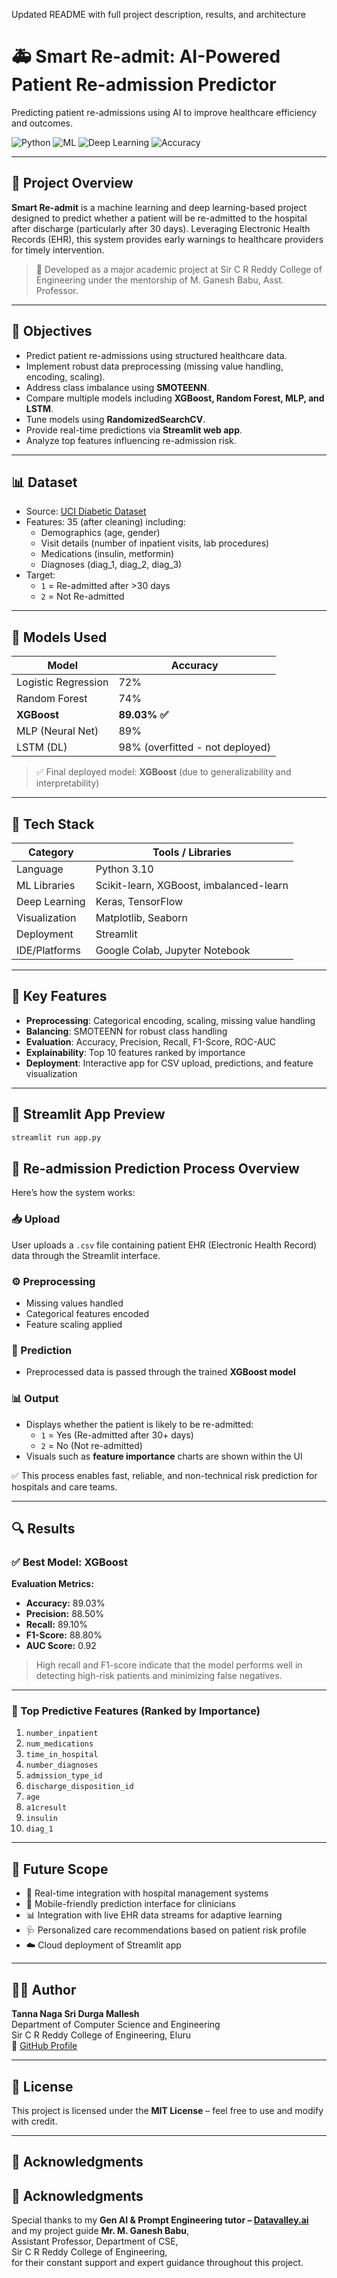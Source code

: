 Updated README with full project description, results, and architecture
# 🚑 Smart Re-admit: AI-Powered Patient Re-admission Predictor

Predicting patient re-admissions using AI to improve healthcare efficiency and outcomes.

![Python](https://img.shields.io/badge/Python-3.10-blue)
![ML](https://img.shields.io/badge/Machine_Learning-Yes-green)
![Deep Learning](https://img.shields.io/badge/Deep_Learning-MLP%20%2F%20LSTM-purple)
![Accuracy](https://img.shields.io/badge/Accuracy-89.03%25-success)

---

## 📌 Project Overview

**Smart Re-admit** is a machine learning and deep learning-based project designed to predict whether a patient will be re-admitted to the hospital after discharge (particularly after 30 days). Leveraging Electronic Health Records (EHR), this system provides early warnings to healthcare providers for timely intervention.

> 🏥 Developed as a major academic project at Sir C R Reddy College of Engineering under the mentorship of M. Ganesh Babu, Asst. Professor.

---

## 🎯 Objectives

- Predict patient re-admissions using structured healthcare data.
- Implement robust data preprocessing (missing value handling, encoding, scaling).
- Address class imbalance using **SMOTEENN**.
- Compare multiple models including **XGBoost, Random Forest, MLP, and LSTM**.
- Tune models using **RandomizedSearchCV**.
- Provide real-time predictions via **Streamlit web app**.
- Analyze top features influencing re-admission risk.

---

## 📊 Dataset

- Source: [UCI Diabetic Dataset](https://archive.ics.uci.edu/ml/datasets/diabetes+130-us+hospitals+for+years+1999-2008)
- Features: 35 (after cleaning) including:
  - Demographics (age, gender)
  - Visit details (number of inpatient visits, lab procedures)
  - Medications (insulin, metformin)
  - Diagnoses (diag_1, diag_2, diag_3)
- Target:
  - `1` = Re-admitted after >30 days
  - `2` = Not Re-admitted

---

## 🧠 Models Used

| Model              | Accuracy |
|-------------------|----------|
| Logistic Regression | 72%      |
| Random Forest       | 74%      |
| **XGBoost**         | **89.03% ✅** |
| MLP (Neural Net)    | 89%      |
| LSTM (DL)           | 98% (overfitted - not deployed) |

> ✅ Final deployed model: **XGBoost** (due to generalizability and interpretability)

---

## 🧰 Tech Stack

| Category              | Tools / Libraries                        |
|-----------------------|------------------------------------------|
| Language              | Python 3.10                              |
| ML Libraries          | Scikit-learn, XGBoost, imbalanced-learn |
| Deep Learning         | Keras, TensorFlow                        |
| Visualization         | Matplotlib, Seaborn                      |
| Deployment            | Streamlit                                |
| IDE/Platforms         | Google Colab, Jupyter Notebook           |

---

## 🧪 Key Features

- **Preprocessing**: Categorical encoding, scaling, missing value handling
- **Balancing**: SMOTEENN for robust class handling
- **Evaluation**: Accuracy, Precision, Recall, F1-Score, ROC-AUC
- **Explainability**: Top 10 features ranked by importance
- **Deployment**: Interactive app for CSV upload, predictions, and feature visualization

---

## 🧪 Streamlit App Preview

```bash
streamlit run app.py
```
## 🔄 Re-admission Prediction Process Overview

Here’s how the system works:

### 📥 Upload
User uploads a `.csv` file containing patient EHR (Electronic Health Record) data through the Streamlit interface.

### ⚙️ Preprocessing
- Missing values handled
- Categorical features encoded
- Feature scaling applied

### 🧠 Prediction
- Preprocessed data is passed through the trained **XGBoost model**

### 📊 Output
- Displays whether the patient is likely to be re-admitted:
  - `1` = Yes (Re-admitted after 30+ days)
  - `2` = No (Not re-admitted)
- Visuals such as **feature importance** charts are shown within the UI

✅ This process enables fast, reliable, and non-technical risk prediction for hospitals and care teams.

---

## 🔍 Results

### ✅ Best Model: XGBoost

**Evaluation Metrics:**
- **Accuracy:** 89.03%
- **Precision:** 88.50%
- **Recall:** 89.10%
- **F1-Score:** 88.80%
- **AUC Score:** 0.92

> High recall and F1-score indicate that the model performs well in detecting high-risk patients and minimizing false negatives.

---

### 🔬 Top Predictive Features (Ranked by Importance)

1. `number_inpatient`  
2. `num_medications`  
3. `time_in_hospital`  
4. `number_diagnoses`  
5. `admission_type_id`  
6. `discharge_disposition_id`  
7. `age`  
8. `a1cresult`  
9. `insulin`  
10. `diag_1`

---

## 🚀 Future Scope

- 🔄 Real-time integration with hospital management systems
- 📱 Mobile-friendly prediction interface for clinicians
- 📊 Integration with live EHR data streams for adaptive learning
- 🩺 Personalized care recommendations based on patient risk profile
- ☁️ Cloud deployment of Streamlit app

---

## 🧑‍💻 Author

**Tanna Naga Sri Durga Mallesh**  
Department of Computer Science and Engineering  
Sir C R Reddy College of Engineering, Eluru  
🔗 [GitHub Profile](https://github.com/TNSDMallesh)

---

## 📜 License

This project is licensed under the **MIT License** – feel free to use and modify with credit.

---

## 🤝 Acknowledgments

## 🤝 Acknowledgments

Special thanks to my **Gen AI & Prompt Engineering tutor – [Datavalley.ai](https://datavalley.ai)**  
and my project guide **Mr. M. Ganesh Babu**,  
Assistant Professor, Department of CSE,  
Sir C R Reddy College of Engineering,  
for their constant support and expert guidance throughout this project.
